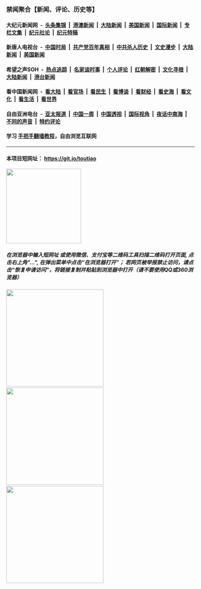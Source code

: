 ### 禁闻聚合【新闻、评论、历史等】

#### 大纪元新闻网 &nbsp;-&nbsp; [头条集锦](indexes/E头条集锦.md?t=03081032) &nbsp;|&nbsp; [港澳新闻](indexes/E港澳新闻.md?t=03081032)  &nbsp;|&nbsp; [大陆新闻](indexes/E大陆新闻.md?t=03081032) &nbsp;|&nbsp; [美国新闻](indexes/E美国新闻.md?t=03081032) &nbsp;|&nbsp; [国际新闻](indexes/E国际新闻.md?t=03081032) &nbsp;|&nbsp; [专栏文集](indexes/E专栏文集.md?t=03081032) &nbsp;|&nbsp; [纪元社论](indexes/E纪元社论.md?t=03081032) &nbsp;|&nbsp; [纪元特稿](indexes/E纪元特稿.md?t=03081032) 

#### 新唐人电视台 &nbsp;-&nbsp; [中国时局](indexes/N中国时局.md?t=03081032) &nbsp;|&nbsp; [共产党百年真相](indexes/N共产党百年真相.md?t=03081032) &nbsp;|&nbsp; [中共杀人历史](indexes/N中共杀人历史.md?t=03081032) &nbsp;|&nbsp; [文史漫步](indexes/N文史漫步.md?t=03081032) &nbsp;|&nbsp; [大陆新闻](indexes/N大陆新闻.md?t=03081032) &nbsp;|&nbsp; [美国新闻](indexes/N美国新闻.md?t=03081032)

#### 希望之声SOH &nbsp;-&nbsp; [热点追踪](indexes/H热点追踪.md?t=03081032) &nbsp;|&nbsp; [名家谈时事](indexes/H名家谈时事.md?t=03081032) &nbsp;|&nbsp; [个人评论](indexes/H个人评论.md?t=03081032)  &nbsp;|&nbsp; [红朝解密](indexes/H红朝解密.md?t=03081032) &nbsp;|&nbsp; [文化寻根](indexes/H文化寻根.md?t=03081032) &nbsp;|&nbsp; [大陆新闻](indexes/H大陆新闻.md?t=03081032) &nbsp;|&nbsp; [港台新闻](indexes/H港台新闻.md?t=03081032)

#### 看中国新闻网 &nbsp;-&nbsp; [看大陆](indexes/S看大陆.md?t=03081032) &nbsp;|&nbsp; [看官场](indexes/S看官场.md?t=03081032) &nbsp;|&nbsp; [看民生](indexes/S看民生.md?t=03081032)  &nbsp;|&nbsp; [看博谈](indexes/S看博谈.md?t=03081032) &nbsp;|&nbsp; [看财经](indexes/S看财经.md?t=03081032) &nbsp;|&nbsp; [看史海](indexes/S看史海.md?t=03081032) &nbsp;|&nbsp; [看文化](indexes/S看文化.md?t=03081032) &nbsp;|&nbsp; [看生活](indexes/S看生活.md?t=03081032) &nbsp;|&nbsp; [看世界](indexes/S看世界.md?t=03081032)

#### 自由亚洲电台 &nbsp;-&nbsp; [亚太报道](indexes/R亚太报道.md?t=03081032) &nbsp;|&nbsp; [中国一周](indexes/R中国一周.md?t=03081032) &nbsp;|&nbsp; [中国透视](indexes/R中国透视.md?t=03081032)  &nbsp;|&nbsp; [国际视角](indexes/R国际视角.md?t=03081032) &nbsp;|&nbsp; [夜话中南海](indexes/R夜话中南海.md?t=03081032) &nbsp;|&nbsp; [不同的声音](indexes/R不同的声音.md?t=03081032) &nbsp;|&nbsp; [特约评论](indexes/R特约评论.md?t=03081032)

#### 学习 [手把手翻墙教程](https://github.com/gfw-breaker/guides/wiki)，自由浏览互联网

----

#### 本项目短网址： https://git.io/toutiao
<img src="https://raw.githubusercontent.com/gfw-breaker/banned-news/master/scripts/img/qr.png" width="200px"/>  

##### 在浏览器中输入短网址 或使用微信、支付宝等二维码工具扫描二维码打开页面, 点击右上角"...", 在弹出菜单中点击“在浏览器打开”； 若网页被举报禁止访问，请点击“恢复申请访问”，将链接复制并粘贴到浏览器中打开（请不要使用QQ或360浏览器）

<img src="https://raw.githubusercontent.com/gfw-breaker/banned-news/master/scripts/img/1.png" width="260px"/> &nbsp; <img src="https://raw.githubusercontent.com/gfw-breaker/banned-news/master/scripts/img/2.png" width="260px"/> &nbsp; <img src="https://raw.githubusercontent.com/gfw-breaker/banned-news/master/scripts/img/3.png" width="260px"/>

